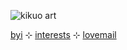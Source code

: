 ![kikuo art](https://i.pinimg.com/474x/30/1a/c2/301ac22cc8d6d9758a9dc2e05398ee64.jpg)

[byi](https://rentry.co/byikeith) ⊹ [interests](https://rentry.co/keithsinterests) ⊹ [lovemail](https://rentry.co/avan)

<!--
**keitheatsteeth/keitheatsteeth** is a ✨ _special_ ✨ repository because its `README.md` (this file) appears on your GitHub profile.

Here are some ideas to get you started:

- 🔭 I’m currently working on ...
- 🌱 I’m currently learning ...
- 👯 I’m looking to collaborate on ...
- 🤔 I’m looking for help with ...
- 💬 Ask me about ...
- 📫 How to reach me: ...
- 😄 Pronouns: ...
- ⚡ Fun fact: ...
-->
